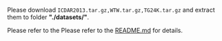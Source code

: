 Please download `ICDAR2013.tar.gz,WTW.tar.gz,TG24K.tar.gz` and extract them to folder **"./datasets/"**.

Please refer to the Please refer to the [README.md](../README.md) for details.